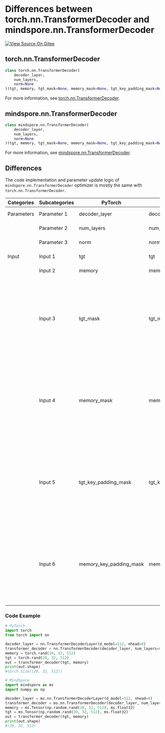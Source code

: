 # Differences between torch.nn.TransformerDecoder and mindspore.nn.TransformerDecoder

[![View Source On Gitee](https://mindspore-website.obs.cn-north-4.myhuaweicloud.com/website-images/r2.2/resource/_static/logo_source_en.svg)](https://gitee.com/mindspore/docs/blob/r2.2/docs/mindspore/source_en/note/api_mapping/pytorch_diff/TransformerDecoder.md)

## torch.nn.TransformerDecoder

```python
class torch.nn.TransformerDecoder(
    decoder_layer,
    num_layers,
    norm=None
)(tgt, memory, tgt_mask=None, memory_mask=None, tgt_key_padding_mask=None, memory_key_padding_mask=None)
```

For more information, see [torch.nn.TransformerDecoder](https://pytorch.org/docs/1.8.1/generated/torch.nn.TransformerDecoder.html).

## mindspore.nn.TransformerDecoder

```python
class mindspore.nn.TransformerDecoder(
    decoder_layer,
    num_layers,
    norm=None
)(tgt, memory, tgt_mask=None, memory_mask=None, tgt_key_padding_mask=None, memory_key_padding_mask=None)
```

For more information, see [mindspore.nn.TransformerDecoder](https://mindspore.cn/docs/en/r2.2/api_python/nn/mindspore.nn.TransformerDecoder.html).

## Differences

The code implementation and parameter update logic of `mindspore.nn.TransformerDecoder` optimizer is mostly the same with `torch.nn.TransformerDecoder`.

| Categories | Subcategories |PyTorch | MindSpore | Difference |
| --- | ---   | ---   | ---        |---  |
| Parameters | Parameter 1 | decoder_layer       | decoder_layer        | Consistent function |
|      | Parameter 2 | num_layers           | num_layers | Consistent function |
|      | Parameter 3 | norm        | norm | Consistent function |
| Input  | Input 1 | tgt            | tgt | Consistent function                                               |
|     | Input 2 | memory           | memory | Consistent function                                             |
|     | Input 3 | tgt_mask      | tgt_mask | In MindSpore, dtype can be set as float or Bool Tensor; in Pytorch dtype can be set as float, byte or Bool Tensor. |
|     | Input 4 | memory_mask      | memory_mask | In MindSpore, dtype can be set as float or Bool Tensor; in Pytorch dtype can be set as float, byte or Bool Tensor. |
|     | Input 5 | tgt_key_padding_mask      | tgt_key_padding_mask | In MindSpore, dtype can be set as float or Bool Tensor; in Pytorch dtype can be set as byte or Bool Tensor. |
|     | Input 6 | memory_key_padding_mask      | memory_key_padding_mask | In MindSpore, dtype can be set as float or Bool Tensor; in Pytorch dtype can be set as byte or Bool Tensor. |

### Code Example

```python
# PyTorch
import torch
from torch import nn

decoder_layer = nn.TransformerDecoderLayer(d_model=512, nhead=8)
transformer_decoder = nn.TransformerDecoder(decoder_layer, num_layers=6)
memory = torch.rand(10, 32, 512)
tgt = torch.rand(20, 32, 512)
out = transformer_decoder(tgt, memory)
print(out.shape)
#torch.Size([20, 32, 512])

# MindSpore
import mindspore as ms
import numpy as np

decoder_layer = ms.nn.TransformerDecoderLayer(d_model=512, nhead=8)
transformer_decoder = ms.nn.TransformerDecoder(decoder_layer, num_layers=6)
memory = ms.Tensor(np.random.rand(10, 32, 512), ms.float32)
tgt = ms.Tensor(np.random.rand(20, 32, 512), ms.float32)
out = transformer_decoder(tgt, memory)
print(out.shape)
#(20, 32, 512)
```
